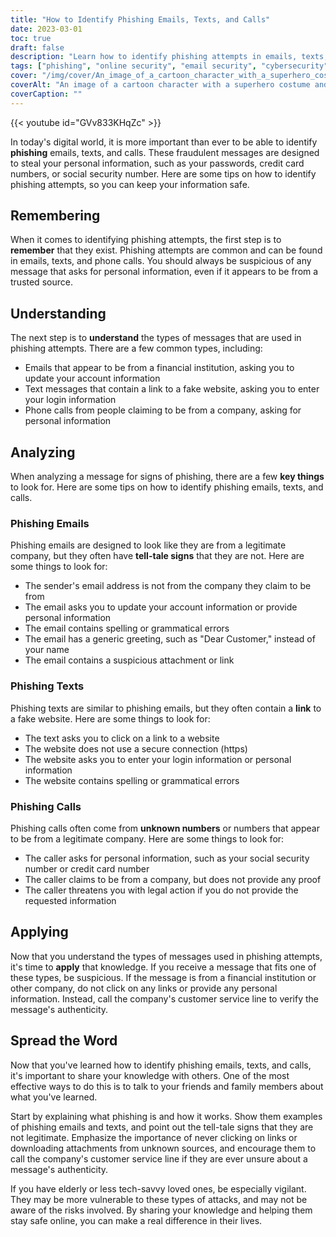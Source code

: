 ```yaml
---
title: "How to Identify Phishing Emails, Texts, and Calls"
date: 2023-03-01
toc: true
draft: false
description: "Learn how to identify phishing attempts in emails, texts, and calls to keep your personal information safe."
tags: ["phishing", "online security", "email security", "cybersecurity", "internet safety", "phishing emails", "phishing texts", "phishing calls", "digital threats", "identity theft", "data protection", "online fraud", "online scams", "online privacy", "online safety tips", "cybercrime", "information security", "password security", "data security", "security awareness"]
cover: "/img/cover/An_image_of_a_cartoon_character_with_a_superhero_costume.png"
coverAlt: "An image of a cartoon character with a superhero costume and a shield blocking a fishing rod with a phishing email on it."
coverCaption: ""
---
```

{{< youtube id="GVv833KHqZc" >}}


In today's digital world, it is more important than ever to be able to identify **phishing** emails, texts, and calls. These fraudulent messages are designed to steal your personal information, such as your passwords, credit card numbers, or social security number. Here are some tips on how to identify phishing attempts, so you can keep your information safe.

## Remembering

When it comes to identifying phishing attempts, the first step is to **remember** that they exist. Phishing attempts are common and can be found in emails, texts, and phone calls. You should always be suspicious of any message that asks for personal information, even if it appears to be from a trusted source.

## Understanding

The next step is to **understand** the types of messages that are used in phishing attempts. There are a few common types, including:

- Emails that appear to be from a financial institution, asking you to update your account information
- Text messages that contain a link to a fake website, asking you to enter your login information
- Phone calls from people claiming to be from a company, asking for personal information

## Analyzing

When analyzing a message for signs of phishing, there are a few **key things** to look for. Here are some tips on how to identify phishing emails, texts, and calls.

### Phishing Emails

Phishing emails are designed to look like they are from a legitimate company, but they often have **tell-tale signs** that they are not. Here are some things to look for:

- The sender's email address is not from the company they claim to be from
- The email asks you to update your account information or provide personal information
- The email contains spelling or grammatical errors
- The email has a generic greeting, such as "Dear Customer," instead of your name
- The email contains a suspicious attachment or link

### Phishing Texts

Phishing texts are similar to phishing emails, but they often contain a **link** to a fake website. Here are some things to look for:

- The text asks you to click on a link to a website
- The website does not use a secure connection (https)
- The website asks you to enter your login information or personal information
- The website contains spelling or grammatical errors

### Phishing Calls

Phishing calls often come from **unknown numbers** or numbers that appear to be from a legitimate company. Here are some things to look for:

- The caller asks for personal information, such as your social security number or credit card number
- The caller claims to be from a company, but does not provide any proof
- The caller threatens you with legal action if you do not provide the requested information

## Applying

Now that you understand the types of messages used in phishing attempts, it's time to **apply** that knowledge. If you receive a message that fits one of these types, be suspicious. If the message is from a financial institution or other company, do not click on any links or provide any personal information. Instead, call the company's customer service line to verify the message's authenticity.

## Spread the Word

Now that you've learned how to identify phishing emails, texts, and calls, it's important to share your knowledge with others. One of the most effective ways to do this is to talk to your friends and family members about what you've learned.

Start by explaining what phishing is and how it works. Show them examples of phishing emails and texts, and point out the tell-tale signs that they are not legitimate. Emphasize the importance of never clicking on links or downloading attachments from unknown sources, and encourage them to call the company's customer service line if they are ever unsure about a message's authenticity.

If you have elderly or less tech-savvy loved ones, be especially vigilant. They may be more vulnerable to these types of attacks, and may not be aware of the risks involved. By sharing your knowledge and helping them stay safe online, you can make a real difference in their lives.
